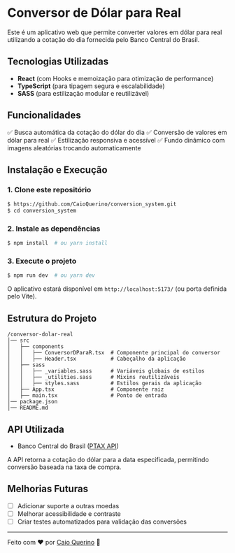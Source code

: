 # Conversor de Dólar para Real

Este é um aplicativo web que permite converter valores em dólar para real utilizando a cotação do dia fornecida pelo Banco Central do Brasil.

## Tecnologias Utilizadas
- **React** (com Hooks e memoização para otimização de performance)
- **TypeScript** (para tipagem segura e escalabilidade)
- **SASS** (para estilização modular e reutilizável)

## Funcionalidades
✅ Busca automática da cotação do dólar do dia
✅ Conversão de valores em dólar para real
✅ Estilização responsiva e acessível
✅ Fundo dinâmico com imagens aleatórias trocando automaticamente

## Instalação e Execução

### 1. Clone este repositório
```sh
$ https://github.com/CaioQuerino/conversion_system.git
$ cd conversion_system
```

### 2. Instale as dependências
```sh
$ npm install  # ou yarn install
```

### 3. Execute o projeto
```sh
$ npm run dev  # ou yarn dev
```
O aplicativo estará disponível em `http://localhost:5173/` (ou porta definida pelo Vite).

## Estrutura do Projeto
```
/conversor-dolar-real
│── src
│   ├── components
│   │   ├── ConversorDParaR.tsx  # Componente principal do conversor
│   │   ├── Header.tsx           # Cabeçalho da aplicação
│   ├── sass
│   │   ├── _variables.sass      # Variáveis globais de estilos
│   │   ├── _utilities.sass      # Mixins reutilizáveis
│   │   ├── styles.sass          # Estilos gerais da aplicação
│   ├── App.tsx                  # Componente raiz
│   ├── main.tsx                 # Ponto de entrada
│── package.json
│── README.md
```

## API Utilizada
- Banco Central do Brasil ([PTAX API](https://olinda.bcb.gov.br/olinda/servico/PTAX/versao/v1/odata))

A API retorna a cotação do dólar para a data especificada, permitindo conversão baseada na taxa de compra.

## Melhorias Futuras
- [ ] Adicionar suporte a outras moedas
- [ ] Melhorar acessibilidade e contraste
- [ ] Criar testes automatizados para validação das conversões

---
Feito com ❤️ por [Caio Querino](https://github.com/CaioQuerino) 🚀


